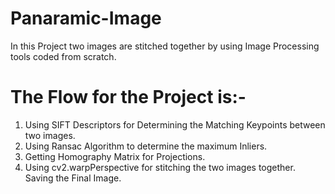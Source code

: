 # Panaramic-Image
In this Project two images are stitched together by using Image Processing tools coded from scratch.
# The Flow for the Project is:-

1. Using SIFT Descriptors for Determining the Matching Keypoints between two images.
2. Using Ransac Algorithm to determine the maximum Inliers.
3. Getting Homography Matrix for Projections.
4. Using cv2.warpPerspective for stitching the two images together.
Saving the Final Image.
